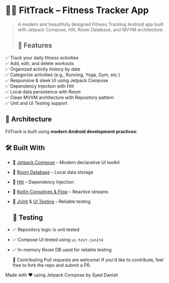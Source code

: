 # 🏋️‍♂️ FitTrack – Fitness Tracker App

> A modern and beautifully designed Fitness Tracking Android app built with Jetpack Compose, Hilt, Room Database, and MVVM architecture.
>
> ## 🚀 Features

✅ Track your daily fitness activities  
✅ Add, edit, and delete workouts  
✅ Organized activity history by date  
✅ Categorize activities (e.g., Running, Yoga, Gym, etc.)  
✅ Responsive & sleek UI using Jetpack Compose  
✅ Dependency Injection with Hilt  
✅ Local data persistence with Room  
✅ Clean MVVM architecture with Repository pattern  
✅ Unit and UI Testing support

## 🧠 Architecture

FitTrack is built using **modern Android development practices**:

## 🛠️ Built With

- 🧱 [Jetpack Compose](https://developer.android.com/jetpack/compose) – Modern declarative UI toolkit  
- 🧩 [Room Database](https://developer.android.com/jetpack/androidx/releases/room) – Local data storage  
- 🧪 [Hilt](https://developer.android.com/training/dependency-injection/hilt-android) – Dependency Injection  
- 🔄 [Kotlin Coroutines & Flow](https://kotlinlang.org/docs/flow.html) – Reactive streams  
- 🧪 [JUnit](https://junit.org/) & [UI Testing](https://developer.android.com/training/testing) – Reliable testing

  ## 🧪 Testing

- ✅ Repository logic is unit tested  
- ✅ Compose UI tested using `ui-test-junit4`  
- ✅ In-memory Room DB used for reliable testing


  🤝 Contributing
Pull requests are welcome! If you'd like to contribute, feel free to fork the repo and submit a PR.

Made with ❤️ using Jetpack Compose by Syed Danish
